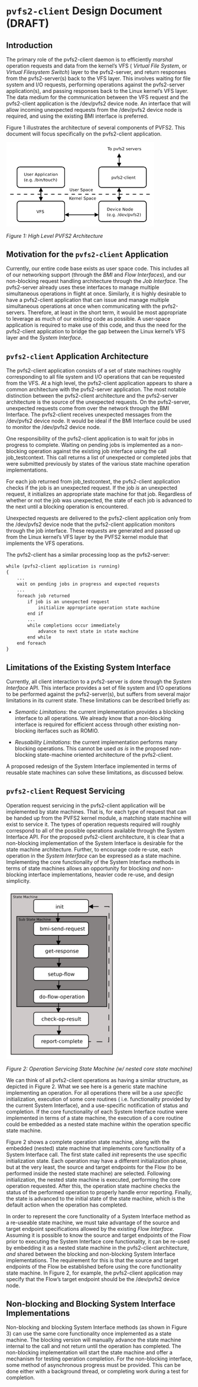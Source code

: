 # `pvfs2-client` Design Document (DRAFT)

## Introduction

The primary role of the pvfs2-client daemon is to efficiently *marshal*
operation requests and data from the kernel’s VFS ( *Virtual File
System*, or *Virtual Filesystem Switch*) layer to the pvfs2-server, and
return responses from the pvfs2-server(s) back to the VFS layer. This
involves waiting for file system and I/O requests, performing operations
against the pvfs2-server application(s), and passing responses back to
the Linux kernel’s VFS layer. The data medium for the communication
between the VFS request and the pvfs2-client application is the
/dev/pvfs2 device node. An interface that will allow incoming unexpected
requests from the /dev/pvfs2 device node is required, and using the
existing BMI interface is preferred.

Figure 1 illustrates the architecture of several components of PVFS2.
This document will focus specifically on the pvfs2-client application.

<img src="images/pvfs2-architecture.png" alt="Figure 1: High-Level PVFS2 Architecture" width=400px>

*Figure 1: High Level PVFS2 Architecture*

## Motivation for the `pvfs2-client` Application

Currently, our entire code base exists as user space code. This includes
all of our networking support (through the *BMI* and *Flow Interfaces*),
and our non-blocking request handling architecture through the *Job
Interface*. The pvfs2-server already uses these interfaces to manage
multiple simultaneous operations in flight at once. Similarly, it is
highly desirable to have a pvfs2-client application that can issue and
manage multiple simultaneous operations at once when communicating with
the pvfs2-servers. Therefore, at least in the short term, it would be
most appropriate to leverage as much of our existing code as possible. A
user-space application is required to make use of this code, and thus
the need for the pvfs2-client application to bridge the gap between the
Linux kernel’s VFS layer and the *System Interface*.

## `pvfs2-client` Application Architecture

The pvfs2-client application consists of a set of state machines roughly
corresponding to all file system and I/O operations that can be
requested from the VFS. At a high level, the pvfs2-client application
appears to share a common architecture with the pvfs2-server
application. The most notable distinction between the pvfs2-client
architecture and the pvfs2-server architecture is the source of the
unexpected requests. On the pvfs2-server, unexpected requests come from
over the network through the BMI Interface. The pvfs2-client receives
unexpected messages from the /dev/pvfs2 device node. It would be ideal
if the BMI Interface could be used to monitor the /dev/pvfs2 device
node.

One responsibility of the pvfs2-client application is to wait for jobs
in progress to complete. Waiting on pending jobs is implemented as a
non-blocking operation against the existing job interface using the call
job\_testcontext. This call returns a list of unexpected or completed
jobs that were submitted previously by states of the various state
machine operation implementations.

For each job returned from job\_testcontext, the pvfs2-client
application checks if the job is an unexpected request. If the job *is*
an unexpected request, it initializes an appropriate state machine for
that job. Regardless of whether or not the job was unexpected, the state
of each job is advanced to the next until a blocking operation is
encountered.

Unexpected requests are delivered to the pvfs2-client application only
from the /dev/pvfs2 device node that the pvfs2-client application
monitors through the job interface. These requests are generated and
passed up from the Linux kernel’s VFS layer by the PVFS2 kernel module
that implements the VFS operations.

The pvfs2-client has a similar processing loop as the pvfs2-server:

``` 
while (pvfs2-client application is running)
{
    ...
    wait on pending jobs in progress and expected requests
    ...
    foreach job returned
        if job is an unexpected request
            initialize appropriate operation state machine
        end if
        ...
        while completions occur immediately
            advance to next state in state machine
        end while
    end foreach
}
```

## Limitations of the Existing System Interface

Currently, all client interaction to a pvfs2-server is done through the
*System Interface* API. This interface provides a set of file system and
I/O operations to be performed against the pvfs2-server(s), but suffers
from several major limitations in its current state. These limitations
can be described briefly as:

  - *Semantic Limitations*: the current implementation provides a
    blocking interface to all operations. We already know that a
    non-blocking interface is required for efficient access through
    other existing non-blocking iterfaces such as ROMIO.

  - *Reusability Limitations*: the current implementation performs many
    blocking operations. This cannot be used *as is* in the proposed
    non-blocking state-machine oriented architecture of the
    pvfs2-client.

A proposed redesign of the System Interface implemented in terms of
reusable state machines can solve these limitations, as discussed below.

## `pvfs2-client` Request Servicing

Operation request servicing in the pvfs2-client application will be
implemented by state machines. That is, for each type of request that
can be handed up from the PVFS2 kernel module, a matching state machine
will exist to service it. The types of operation requests required will
roughly correspond to all of the possible operations available through
the System Interface API. For the proposed pvfs2-client architecture, it
is clear that a non-blocking implementation of the System Interface is
desirable for the state machine architecture. Further, to encourage code
re-use, each operation in the *System Interface* can be expressed as a
state machine. Implementing the core functionality of the System
Interface methods in terms of state machines allows an opportunity for
blocking *and* non-blocking interface implementations, heavier code
re-use, and design simplicity.

<img src="images/state-machine.png" alt="Figure 2: Operation Servicing State Machine (w/ nested core state machine)" width=300px>

*Figure 2: Operation Servicing State Machine (w/ nested core state machine)*

We can think of all pvfs2-client operations as having a similar
structure, as depicted in Figure 2. What we see here is a generic state
machine implementing an operation. For all operations there will be a
*use specific* initialization, execution of some core routines (
i.e. functionality provided by the current System Interface), and a
use-specific notification of status and completion. If the core
functionality of each System Interface routine were implemented in terms
of a state machine, the execution of a core routine could be embedded as
a nested state machine within the operation specific state machine.

Figure 2 shows a complete operation state machine, along with the
embedded (nested) state machine that implements core functionality of a
System Interface call. The first state called *init* represents the use
specific initialization state. Each operation may have a different
initialization phase, but at the very least, the source and target
endpoints for the Flow (to be performed inside the nested state machine)
are selected. Following initialization, the nested state machine is
executed, performing the core operation requested. After this, the
operation state machine checks the status of the performed operation to
properly handle error reporting. Finally, the state is advanced to the
initial state of the state machine, which is the default action when the
operation has completed.

In order to represent the core functionality of a System Interface
method as a re-useable state machine, we must take advantage of the
source and target endpoint specifications allowed by the existing *Flow
Interface*. Assuming it is possible to know the source and target
endpoints of the Flow prior to executing the System Interface core
functionality, it can be re-used by embedding it as a nested state
machine in the pvfs2-client architecture, *and* shared between the
blocking and non-blocking System Interface implementations. The
requirement for this is that the source and target endpoints of the Flow
be established before using the core functionality state machine. In
Figure 2, for example, the pvfs2-client application may specify that the
Flow’s target endpoint should be the /dev/pvfs2 device node.

## Non-blocking and Blocking System Interface Implementations

Non-blocking and blocking System Interface methods (as shown in Figure
3) can use the same core functionality once implemented as a state
machine. The blocking version will manually advance the state machine
internal to the call and not return until the operation has completed.
The non-blocking implementation will start the state machine and offer a
mechanism for testing operation completion. For the non-blocking
interface, some method of asynchronous progress must be provided. This
can be done either with a background thread, or completing work during a
test for completion.
